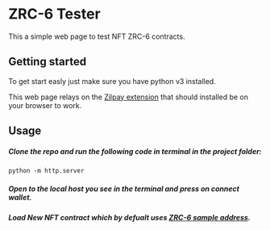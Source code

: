 # ZRC-6 Tester

This a simple web page to test NFT ZRC-6 contracts.

## Getting started

To get start easly just make sure you have python v3 installed.

This web page relays on the [Zilpay extension]("https://chrome.google.com/webstore/detail/zilpay/klnaejjgbibmhlephnhpmaofohgkpgkd?hl=en) that should installed be on your browser to work.

## Usage

##### Clone the repo and run the following code in terminal in the project folder:
`python -m http.server`

##### Open to the local host you see in the terminal and press on connect wallet.

##### Load New NFT contract which by defualt uses [ZRC-6 sample address](https://devex.zilliqa.com/address/0x12e5c1d65055c09a127d8074c3f3a324569d7d05?network=https://dev-api.zilliqa.com).



